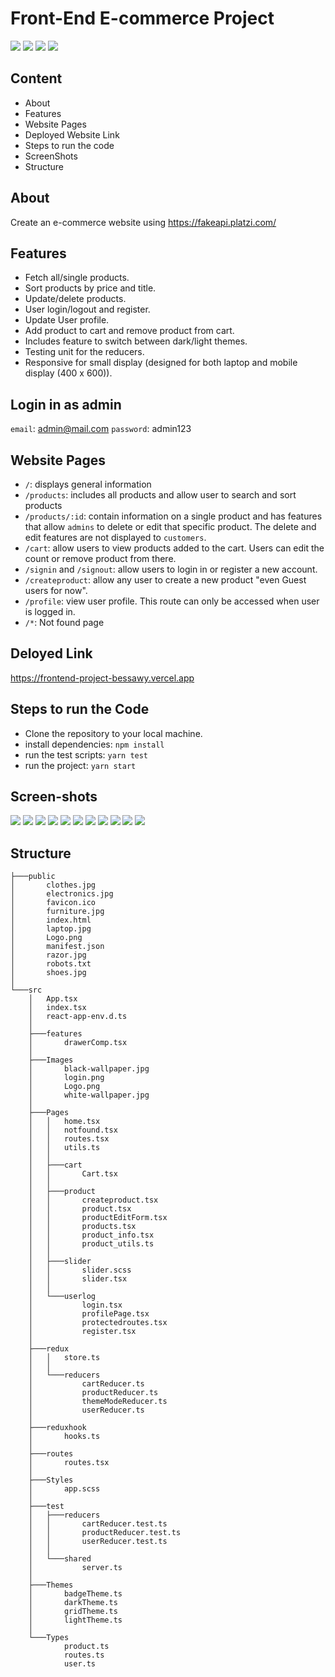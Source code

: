# Front-End E-commerce Project

![](https://camo.githubusercontent.com/2a2978d145faf7cdcd17d6ce34255492ec41e691923b5d83861ad737f7a14974/68747470733a2f2f696d672e736869656c64732e696f2f62616467652f52656163742d762e31382d626c7565)
![](https://camo.githubusercontent.com/62f999bcedf010f2692b9221d41934ae1f8a5730beb503c1410faf588daa0b73/68747470733a2f2f696d672e736869656c64732e696f2f62616467652f52656475782d762e312e392d707572706c65)
![](https://camo.githubusercontent.com/2bf36eec8ef29949a861bc870dbe16640929821eb995924d0a31b28e6ec1d407/68747470733a2f2f696d672e736869656c64732e696f2f62616467652f547970655363726970742d762e342e392d677265656e)
![](https://camo.githubusercontent.com/225d35772b9751928d12ee689bccb63956b6ce97d056fcabfef0b2a63a9ef30c/68747470733a2f2f696d672e736869656c64732e696f2f62616467652f534153532d762e342e392d686f7470696e6b)

## Content

- About
- Features
- Website Pages
- Deployed Website Link
- Steps to run the code
- ScreenShots
- Structure

## About

Create an e-commerce website using [ https://fakeapi.platzi.com/ ]( https://fakeapi.platzi.com/ )

## Features

- Fetch all/single products.
- Sort products by price and title.
- Update/delete products. 
- User login/logout and register.
- Update User profile.
- Add product to cart and remove product from cart.
- Includes feature to switch between dark/light themes.
- Testing unit for the reducers.
- Responsive for small display (designed for both laptop and mobile display (400 x 600)).

## Login in as admin

`email`: admin@mail.com
`password`: admin123

## Website Pages

- `/`: displays general information
- `/products`: includes all products and allow user to search and sort products
- `/products/:id`: contain information on a single product and has features that allow `admins` to delete or edit that specific product. The delete and edit features are not displayed to `customers`.
- `/cart`: allow users to view products added to the cart. Users can edit the count or remove product from there.
- `/signin` and `/signout`: allow users to login in or register a new account.
- `/createproduct`: allow any user to create a new product "even Guest users for now".
- `/profile`: view user profile. This route can only be accessed when user is logged in.
- `/*`: Not found page

## Deloyed Link

[https://frontend-project-bessawy.vercel.app ](https://frontend-project-bessawy.vercel.app)

## Steps to run the Code

- Clone the repository to your local machine.
- install dependencies: `npm install`
- run the test scripts: `yarn test`
- run the project: `yarn start`

## Screen-shots 

![](/screenshots/home1.PNG)
![](/screenshots/home2.PNG)
![](/screenshots/product.PNG)
![](/screenshots/product2.PNG)
![](/screenshots/productinfo.PNG)
![](/screenshots/createproduct.PNG)
![](/screenshots/signin.PNG)
![](/screenshots/signup.PNG)
![](/screenshots/userprofile.PNG)
![](/screenshots/smalldisplay.PNG)
![](/screenshots/display2.PNG)

## Structure

```
├───public
│       clothes.jpg
│       electronics.jpg
│       favicon.ico
│       furniture.jpg
│       index.html
│       laptop.jpg
│       Logo.png
│       manifest.json
│       razor.jpg
│       robots.txt
│       shoes.jpg
│
└───src
    │   App.tsx
    │   index.tsx
    │   react-app-env.d.ts
    │
    ├───features
    │       drawerComp.tsx
    │
    ├───Images
    │       black-wallpaper.jpg
    │       login.png
    │       Logo.png
    │       white-wallpaper.jpg
    │
    ├───Pages
    │   │   home.tsx
    │   │   notfound.tsx
    │   │   routes.tsx
    │   │   utils.ts
    │   │
    │   ├───cart
    │   │       Cart.tsx
    │   │
    │   ├───product
    │   │       createproduct.tsx
    │   │       product.tsx
    │   │       productEditForm.tsx
    │   │       products.tsx
    │   │       product_info.tsx
    │   │       product_utils.ts
    │   │
    │   ├───slider
    │   │       slider.scss
    │   │       slider.tsx
    │   │
    │   └───userlog
    │           login.tsx
    │           profilePage.tsx
    │           protectedroutes.tsx
    │           register.tsx
    │
    ├───redux
    │   │   store.ts
    │   │
    │   └───reducers
    │           cartReducer.ts
    │           productReducer.ts
    │           themeModeReducer.ts
    │           userReducer.ts
    │
    ├───reduxhook
    │       hooks.ts
    │
    ├───routes
    │       routes.tsx
    │       
    ├───Styles
    │       app.scss
    │
    ├───test
    │   ├───reducers
    │   │       cartReducer.test.ts
    │   │       productReducer.test.ts
    │   │       userReducer.test.ts
    │   │
    │   └───shared
    │           server.ts
    │
    ├───Themes
    │       badgeTheme.ts
    │       darkTheme.ts
    │       gridTheme.ts
    │       lightTheme.ts
    │
    └───Types
            product.ts
            routes.ts
            user.ts
```

